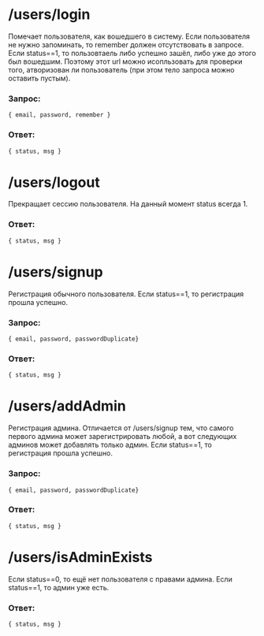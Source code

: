 # /users/login
Помечает пользователя, как вошедшего в систему. Если пользователя не нужно запоминать, то remember должен отсутствовать в запросе. Если status==1, то пользовтаель либо успешно зашёл, либо уже до этого был вошедшим. Поэтому этот url можно исопльзовать для проверки того, атворизован ли пользователь (при этом тело запроса можно оставить пустым).
### Запрос: 
`{ email, password, remember }`  
### Ответ:  
`{ status, msg }`

# /users/logout
Прекращает сессию пользователя. На данный момент status всегда 1.
### Ответ:  
`{ status, msg }`

# /users/signup
Регистрация обычного пользователя. Если status==1, то регистрация прошла успешно.
### Запрос: 
`{ email, password, passwordDuplicate}`  
### Ответ:  
`{ status, msg }`

# /users/addAdmin
Регистрация админа. Отличается от /users/signup тем, что самого первого админа может зарегистрировать любой, а вот следующих админов может добавлять только админ. Если status==1, то регистрация прошла успешно.
### Запрос: 
`{ email, password, passwordDuplicate}`
### Ответ:  
`{ status, msg }`

# /users/isAdminExists
Если status==0, то ещё нет пользователя с правами админа. Если status==1, то админ уже есть.
### Ответ:  
`{ status, msg }`